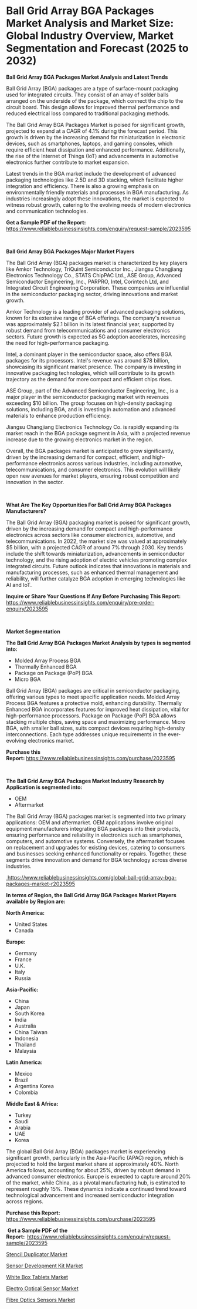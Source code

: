 <p><h1>Ball Grid Array BGA Packages Market Analysis and Market Size: Global Industry Overview, Market Segmentation and Forecast (2025 to 2032)</h1></p><p><strong>Ball Grid Array BGA Packages Market Analysis and Latest Trends</strong></p>
<p><p>Ball Grid Array (BGA) packages are a type of surface-mount packaging used for integrated circuits. They consist of an array of solder balls arranged on the underside of the package, which connect the chip to the circuit board. This design allows for improved thermal performance and reduced electrical loss compared to traditional packaging methods.</p><p>The Ball Grid Array BGA Packages Market is poised for significant growth, projected to expand at a CAGR of 4.1% during the forecast period. This growth is driven by the increasing demand for miniaturization in electronic devices, such as smartphones, laptops, and gaming consoles, which require efficient heat dissipation and enhanced performance. Additionally, the rise of the Internet of Things (IoT) and advancements in automotive electronics further contribute to market expansion.</p><p>Latest trends in the BGA market include the development of advanced packaging technologies like 2.5D and 3D stacking, which facilitate higher integration and efficiency. There is also a growing emphasis on environmentally friendly materials and processes in BGA manufacturing. As industries increasingly adopt these innovations, the market is expected to witness robust growth, catering to the evolving needs of modern electronics and communication technologies.</p></p>
<p><strong>Get a Sample PDF of the Report:&nbsp;</strong> <a href="https://www.reliablebusinessinsights.com/enquiry/request-sample/2023595?utm_campaign=1119&utm_medium=2&utm_source=Github&utm_content=ia&utm_term=11022025&utm_id=ball-grid-array-bga-packages">https://www.reliablebusinessinsights.com/enquiry/request-sample/2023595</a></p>
<p>&nbsp;</p>
<p><strong>Ball Grid Array BGA Packages Major Market Players</strong></p>
<p><p>The Ball Grid Array (BGA) packages market is characterized by key players like Amkor Technology, TriQuint Semiconductor Inc., Jiangsu Changjiang Electronics Technology Co., STATS ChipPAC Ltd., ASE Group, Advanced Semiconductor Engineering, Inc., PARPRO, Intel, Corintech Ltd, and Integrated Circuit Engineering Corporation. These companies are influential in the semiconductor packaging sector, driving innovations and market growth.</p><p>Amkor Technology is a leading provider of advanced packaging solutions, known for its extensive range of BGA offerings. The company's revenue was approximately $2.1 billion in its latest financial year, supported by robust demand from telecommunications and consumer electronics sectors. Future growth is expected as 5G adoption accelerates, increasing the need for high-performance packaging.</p><p>Intel, a dominant player in the semiconductor space, also offers BGA packages for its processors. Intel's revenue was around $78 billion, showcasing its significant market presence. The company is investing in innovative packaging technologies, which will contribute to its growth trajectory as the demand for more compact and efficient chips rises.</p><p>ASE Group, part of the Advanced Semiconductor Engineering, Inc., is a major player in the semiconductor packaging market with revenues exceeding $10 billion. The group focuses on high-density packaging solutions, including BGA, and is investing in automation and advanced materials to enhance production efficiency.</p><p>Jiangsu Changjiang Electronics Technology Co. is rapidly expanding its market reach in the BGA package segment in Asia, with a projected revenue increase due to the growing electronics market in the region.</p><p>Overall, the BGA packages market is anticipated to grow significantly, driven by the increasing demand for compact, efficient, and high-performance electronics across various industries, including automotive, telecommunications, and consumer electronics. This evolution will likely open new avenues for market players, ensuring robust competition and innovation in the sector.</p></p>
<p>&nbsp;</p>
<p><strong>What Are The Key Opportunities For Ball Grid Array BGA Packages Manufacturers?</strong></p>
<p><p>The Ball Grid Array (BGA) packaging market is poised for significant growth, driven by the increasing demand for compact and high-performance electronics across sectors like consumer electronics, automotive, and telecommunications. In 2022, the market size was valued at approximately $5 billion, with a projected CAGR of around 7% through 2030. Key trends include the shift towards miniaturization, advancements in semiconductor technology, and the rising adoption of electric vehicles promoting complex integrated circuits. Future outlook indicates that innovations in materials and manufacturing processes, such as enhanced thermal management and reliability, will further catalyze BGA adoption in emerging technologies like AI and IoT.</p></p>
<p><strong>Inquire or Share Your Questions If Any Before Purchasing This Report:</strong> <a href="https://www.reliablebusinessinsights.com/enquiry/pre-order-enquiry/2023595?utm_campaign=1119&utm_medium=2&utm_source=Github&utm_content=ia&utm_term=11022025&utm_id=ball-grid-array-bga-packages">https://www.reliablebusinessinsights.com/enquiry/pre-order-enquiry/2023595</a></p>
<p>&nbsp;</p>
<p><strong>Market Segmentation</strong></p>
<p><strong>The Ball Grid Array BGA Packages Market Analysis by types is segmented into:</strong></p>
<p><ul><li>Molded Array Process BGA</li><li>Thermally Enhanced BGA</li><li>Package on Package (PoP) BGA</li><li>Micro BGA</li></ul></p>
<p><p>Ball Grid Array (BGA) packages are critical in semiconductor packaging, offering various types to meet specific application needs. Molded Array Process BGA features a protective mold, enhancing durability. Thermally Enhanced BGA incorporates features for improved heat dissipation, vital for high-performance processors. Package on Package (PoP) BGA allows stacking multiple chips, saving space and maximizing performance. Micro BGA, with smaller ball sizes, suits compact devices requiring high-density interconnections. Each type addresses unique requirements in the ever-evolving electronics market.</p></p>
<p><strong>Purchase this Report:&nbsp;</strong><a href="https://www.reliablebusinessinsights.com/purchase/2023595?utm_campaign=1119&utm_medium=2&utm_source=Github&utm_content=ia&utm_term=11022025&utm_id=ball-grid-array-bga-packages">https://www.reliablebusinessinsights.com/purchase/2023595</a></p>
<p>&nbsp;</p>
<p><strong>The Ball Grid Array BGA Packages Market Industry Research by Application is segmented into:</strong></p>
<p><ul><li>OEM</li><li>Aftermarket</li></ul></p>
<p><p>The Ball Grid Array (BGA) packages market is segmented into two primary applications: OEM and aftermarket. OEM applications involve original equipment manufacturers integrating BGA packages into their products, ensuring performance and reliability in electronics such as smartphones, computers, and automotive systems. Conversely, the aftermarket focuses on replacement and upgrades for existing devices, catering to consumers and businesses seeking enhanced functionality or repairs. Together, these segments drive innovation and demand for BGA technology across diverse industries.</p></p>
<p><a href="https://www.reliablebusinessinsights.com/global-ball-grid-array-bga-packages-market-r2023595?utm_campaign=1119&utm_medium=2&utm_source=Github&utm_content=ia&utm_term=11022025&utm_id=ball-grid-array-bga-packages">&nbsp;https://www.reliablebusinessinsights.com/global-ball-grid-array-bga-packages-market-r2023595</a></p>
<p><strong>In terms of Region, the Ball Grid Array BGA Packages Market Players available by Region are:</strong></p>
<p>
    <p> <strong> North America: </strong>
        <ul>
            <li>United States</li>
            <li>Canada</li>
        </ul>
        </p> 
    <p> <strong> Europe: </strong>
        <ul>
            <li>Germany</li>
            <li>France</li>
            <li>U.K.</li>
            <li>Italy</li>
            <li>Russia</li>
        </ul>
        </p> 
    <p> <strong> Asia-Pacific: </strong>
        <ul>
            <li>China</li>
            <li>Japan</li>
            <li>South Korea</li>
            <li>India</li>
            <li>Australia</li>
            <li>China Taiwan</li>
            <li>Indonesia</li>
            <li>Thailand</li>
            <li>Malaysia</li>
        </ul>
        </p> 
    <p> <strong> Latin America: </strong>
        <ul>
            <li>Mexico</li>
            <li>Brazil</li>
            <li>Argentina Korea</li>
            <li>Colombia</li>
        </ul>
        </p> 
    <p> <strong> Middle East & Africa: </strong>
        <ul>
            <li>Turkey</li>
            <li>Saudi</li>
            <li>Arabia</li>
            <li>UAE</li>
            <li>Korea</li>
        </ul>
    </p>
    </p>
<p><p>The global Ball Grid Array (BGA) packages market is experiencing significant growth, particularly in the Asia-Pacific (APAC) region, which is projected to hold the largest market share at approximately 40%. North America follows, accounting for about 25%, driven by robust demand in advanced consumer electronics. Europe is expected to capture around 20% of the market, while China, as a pivotal manufacturing hub, is estimated to represent roughly 15%. These dynamics indicate a continued trend toward technological advancement and increased semiconductor integration across regions.</p></p>
<p><strong>Purchase this Report: </strong><a href="https://www.reliablebusinessinsights.com/purchase/2023595?utm_campaign=1119&utm_medium=2&utm_source=Github&utm_content=ia&utm_term=11022025&utm_id=ball-grid-array-bga-packages">https://www.reliablebusinessinsights.com/purchase/2023595</a></p>
<p>&nbsp;<strong>Get a Sample PDF of the Report:&nbsp;&nbsp;</strong><a href="https://www.reliablebusinessinsights.com/enquiry/request-sample/2023595?utm_campaign=1119&utm_medium=2&utm_source=Github&utm_content=ia&utm_term=11022025&utm_id=ball-grid-array-bga-packages">https://www.reliablebusinessinsights.com/enquiry/request-sample/2023595</a></p>
<p><strong></strong></p>
<p><p><a href="https://github.com/calfiltinor/Market-Research-Report-List-1/blob/main/stencil-duplicator-market.md?utm_campaign=1119&utm_medium=2&utm_source=Github&utm_content=ia&utm_term=11022025&utm_id=ball-grid-array-bga-packages">Stencil Duplicator Market</a></p><p><a href="https://github.com/azorrotutus/Market-Research-Report-List-1/blob/main/sensor-development-kit-market.md?utm_campaign=1119&utm_medium=2&utm_source=Github&utm_content=ia&utm_term=11022025&utm_id=ball-grid-array-bga-packages">Sensor Development Kit Market</a></p><p><a href="https://github.com/tandiapannas/Market-Research-Report-List-1/blob/main/white-box-tablets-market.md?utm_campaign=1119&utm_medium=2&utm_source=Github&utm_content=ia&utm_term=11022025&utm_id=ball-grid-array-bga-packages">White Box Tablets Market</a></p><p><a href="https://github.com/spoorsusama/Market-Research-Report-List-1/blob/main/electro-optical-sensor-market.md?utm_campaign=1119&utm_medium=2&utm_source=Github&utm_content=ia&utm_term=11022025&utm_id=ball-grid-array-bga-packages">Electro Optical Sensor Market</a></p><p><a href="https://github.com/lynlynyusay/Market-Research-Report-List-1/blob/main/fibre-optics-sensors-market.md?utm_campaign=1119&utm_medium=2&utm_source=Github&utm_content=ia&utm_term=11022025&utm_id=ball-grid-array-bga-packages">Fibre Optics Sensors Market</a></p></p>